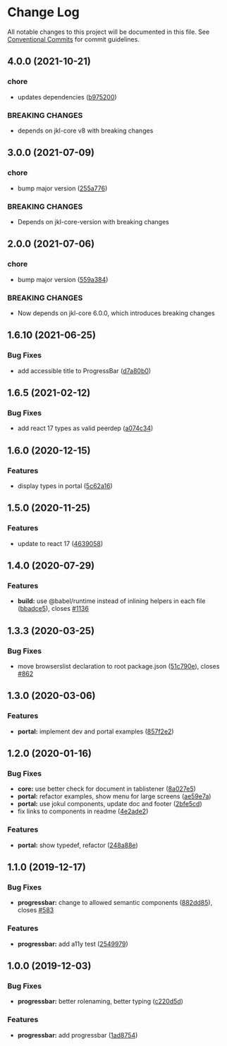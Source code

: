 # Change Log

All notable changes to this project will be documented in this file.
See [Conventional Commits](https://conventionalcommits.org) for commit guidelines.

## 4.0.0 (2021-10-21)

### chore

- updates dependencies ([b975200](https://github.com/fremtind/jokul/commit/b97520045c02e4bcb44ebde159c60a7dff7f01d6))

### BREAKING CHANGES

- depends on jkl-core v8 with breaking changes

## 3.0.0 (2021-07-09)

### chore

- bump major version ([255a776](https://github.com/fremtind/jokul/commit/255a776d45a068645124499b870ecefec9d87f0e))

### BREAKING CHANGES

- Depends on jkl-core-version with breaking changes

## 2.0.0 (2021-07-06)

### chore

-   bump major version ([559a384](https://github.com/fremtind/jokul/commit/559a384a5315931ad2ea7acc8328b383acbdbd8b))

### BREAKING CHANGES

-   Now depends on jkl-core 6.0.0, which introduces breaking changes

## 1.6.10 (2021-06-25)

### Bug Fixes

-   add accessible title to ProgressBar ([d7a80b0](https://github.com/fremtind/jokul/commit/d7a80b0871cd3b54bc896f47c972d9cb6b407582))

## 1.6.5 (2021-02-12)

### Bug Fixes

-   add react 17 types as valid peerdep ([a074c34](https://github.com/fremtind/jokul/commit/a074c34dcece089ad6b4c581b8c920c8bdd4f1e0))

## 1.6.0 (2020-12-15)

### Features

-   display types in portal ([5c62a16](https://github.com/fremtind/jokul/commit/5c62a161c278d3a5a136741aea8dcf9b62338bda))

## 1.5.0 (2020-11-25)

### Features

-   update to react 17 ([4639058](https://github.com/fremtind/jokul/commit/4639058067eaa9be222825f8ac4f495a1e74cc0f))

## 1.4.0 (2020-07-29)

### Features

-   **build:** use @babel/runtime instead of inlining helpers in each file ([bbadce5](https://github.com/fremtind/jokul/commit/bbadce52ba4da5d540b479b07273332587bed436)), closes [#1136](https://github.com/fremtind/jokul/issues/1136)

## 1.3.3 (2020-03-25)

### Bug Fixes

-   move browserslist declaration to root package.json ([51c790e](https://github.com/fremtind/jokul/commit/51c790ea79ca3d667871380c6bfbe85a5738920b)), closes [#862](https://github.com/fremtind/jokul/issues/862)

## 1.3.0 (2020-03-06)

### Features

-   **portal:** implement dev and portal examples ([857f2e2](https://github.com/fremtind/jokul/commit/857f2e29359f9442a7da0c977a94d63dfbdfc194))

## 1.2.0 (2020-01-16)

### Bug Fixes

-   **core:** use better check for document in tablistener ([8a027e5](https://github.com/fremtind/jokul/commit/8a027e5fb3e3febd6098d7214b591b76ef3f54a9))
-   **portal:** refactor examples, show menu for large screens ([ae59e7a](https://github.com/fremtind/jokul/commit/ae59e7aef89098e09ad138bf7cf8574a0d56de7f))
-   **portal:** use jokul components, update doc and footer ([2bfe5cd](https://github.com/fremtind/jokul/commit/2bfe5cd5486d97ec66e92567a0169ed2ae6027d9))
-   fix links to components in readme ([4e2ade2](https://github.com/fremtind/jokul/commit/4e2ade2f71d4fa1bd80e4e3d823691589207b641))

### Features

-   **portal:** show typedef, refactor ([248a88e](https://github.com/fremtind/jokul/commit/248a88ee776ff4f16f1fa96de76bb047bbdb9e2a))

## 1.1.0 (2019-12-17)

### Bug Fixes

-   **progressbar:** change to allowed semantic components ([882dd85](https://github.com/fremtind/jokul/commit/882dd852603b389b22bbc0b58a79dc1fe7bb0dcb)), closes [#583](https://github.com/fremtind/jokul/issues/583)

### Features

-   **progressbar:** add a11y test ([2549979](https://github.com/fremtind/jokul/commit/2549979c7cf986c16ae0208efb7136b3f5a82f15))

## 1.0.0 (2019-12-03)

### Bug Fixes

-   **progressbar:** better rolenaming, better typing ([c220d5d](https://github.com/fremtind/jokul/commit/c220d5df58f78acced816b2cf5c947b4ea82e83d))

### Features

-   **progressbar:** add progressbar ([1ad8754](https://github.com/fremtind/jokul/commit/1ad8754a15e414ff017bce8d829472dfc9a7d01c))
